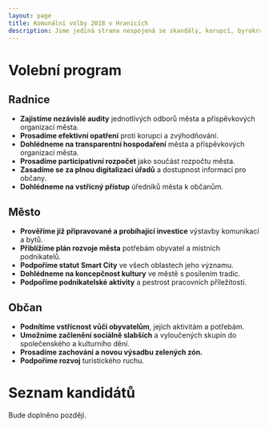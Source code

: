 ```yaml
---
layout: page
title: Komunální volby 2018 v Hranicích
description: Jsme jediná strana nespojená se skandály, korupcí, byrokracií. Jsme tu osm let. Hájíme svobodu, přinášíme čerstvé nápady a nebojíme se říkat, co si myslíme. Politici slibují modré z nebe, světlé zítřky a další prázdná hesla. Piráti nabízí jasné a konkrétní cíle – černé na bílém. Pusťte nás na ně!
---
```

# Volební program

## Radnice

* **Zajistíme nezávislé audity** jednotlivých odborů města a příspěvkových organizací města.
* **Prosadíme efektivní opatření** proti korupci a zvýhodňování.
* **Dohlédneme na transparentní hospodaření** města a příspěvkových organizací města.
* **Prosadíme participativní rozpočet** jako součást rozpočtu města.
* **Zasadíme se za plnou digitalizaci úřadů** a dostupnost informací pro občany.
* **Dohlédneme na vstřícný přístup** úředníků města k občanům.

## Město

* **Prověříme již připravované a probíhající investice** výstavby komunikací a bytů.
* **Přiblížíme plán rozvoje města** potřebám obyvatel a místních podnikatelů.
* **Podpoříme statut Smart City** ve všech oblastech jeho významu.
* **Dohlédneme na koncepčnost kultury** ve městě s posílením tradic.
* **Podpoříme podnikatelské aktivity** a pestrost pracovních příležitostí.

## Občan

* **Podnítíme vstřícnost vůči obyvatelům**, jejich aktivitám a potřebám.
* **Umožníme začlenění sociálně slabších** a vyloučených skupin do společenského a kulturního dění.
* **Prosadíme zachování a novou výsadbu zelených zón.**
* **Podpoříme rozvoj** turistického ruchu.

# Seznam kandidátů

Bude doplněno později.